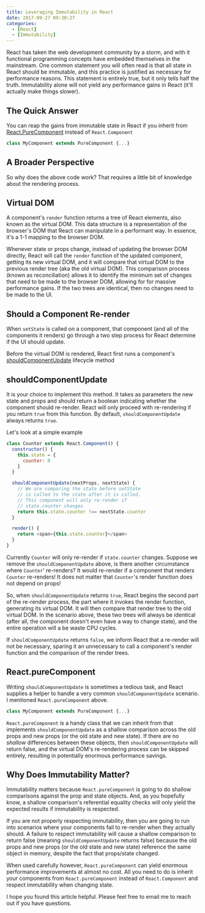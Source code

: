 ```yaml
---
title: Leveraging Immutability in React
date: 2017-09-27 09:30:27
categories:
  - [React]
  - [Immutability]
---
```


React has taken the web development community by a storm, and with it functional programming concepts have embedded themselves in the mainstream. One common statement you will often read is that all state in React should be immutable, and this practice is justified as necessary for performance reasons. This statement is entirely true, but it only tells half the truth. Immutability alone will not yield any performance gains in React (it'll actually make things slower).

<!-- more -->

## The Quick Answer
You can reap the gains from immutable state in React if you inherit from [React.PureComponent](https://reactjs.org/docs/react-api.html#reactpurecomponent) instead of `React.Component`

```js
class MyComponent extends PureComponent {...}
```

## A Broader Perspective
So why does the above code work? That requires a little bit of knowledge about the rendering process.

## Virtual DOM
A component's `render` function returns a tree of React elements, also known as the virtual DOM. This data structure is a representation of the browser's DOM that React can manipulate in a performant way. In essence, it's a 1-1 mapping to the browser DOM.

Whenever state or props change, instead of updating the browser DOM directly, React will call the `render` function of the updated component, getting its new virtual DOM, and it will compare that virtual DOM to the previous render tree (aka the old virtual DOM). This comparison process (known as reconciliation) allows it to identify the minimum set of changes that need to be made to the browser DOM, allowing for for massive performance gains. If the two trees are identical, then no changes need to be made to the UI.

## Should a Component Re-render
When `setState` is called on a component, that component (and all of the components it renders) go through a two step process for React determine if the UI should update.

Before the virtual DOM is rendered, React first runs a component's [shouldComponentUpdate](https://reactjs.org/docs/react-component.html#shouldcomponentupdate) lifecycle method

## shouldComponentUpdate

It is your choice to implement this method. It takes as parameters the new state and props and should return a boolean indicating whether the component should re-render. React will only proceed with re-rendering if you return `true` from this function. By default, `shouldComponentUpdate` always returns `true`.

Let's look at a simple example

```js
class Counter extends React.Component() {
  constructor() {
    this.state = {
      counter: 0
    }
  }

  shouldComponentUpdate(nextProps, nextState) {
    // We are comparing the state before setState
    // is called to the state after it is called.
    // This component will only re-render if
    // state.counter changes
    return this.state.counter !== nextState.counter
  }

  render() {
    return <span>{this.state.counter}</span>
  }
}
```

Currently `Counter` will only re-render if `state.counter` changes. Suppose we remove the `shouldComponentUpdate` above, is there another circumstance where `Counter`' re-renders? It would re-render if a component that renders `Counter` re-renders! It does not matter that `Counter`'s render function does not depend on props!

So, when `shouldComponentUpdate` returns `true`, React begins the second part of the re-render process, the part where it invokes the render function, generating its virtual DOM. It will then compare that render tree to the old virtual DOM. In the scenario above, these two trees will always be identical (after all, the component doesn't even have a way to change state), and the entire operation will a be waste CPU cycles.

If `shouldComponentUpdate` returns `false`, we inform React that a re-render will not be necessary, sparing it an unnecessary to call a component's render function and the comparison of the render trees.

## React.pureComponent
Writing `shouldComponentUpdate` is sometimes a tedious task, and React supplies a helper to handle a very common `shouldComponentUpdate` scenario. I mentioned `React.pureComponent` above.

```js
class MyComponent extends PureComponent {...}
```

`React.pureComponent` is a handy class that we can inherit from that implements `shouldComponentUpdate` as a shallow comparison across the old props and new props (or the old state and new state). If there are no *shallow* differences between these objects, then `shouldComponentUpdate` will return false, and the virtual DOM's re-rendering process can be skipped entirely, resulting in potentially enormous performance savings.

## Why Does Immutability Matter?
Immutability matters because `React.pureComponent` is going to do shallow comparisons against the prop and state objects. And, as you hopefully know, a shallow comparison's referential equality checks will only yield the expected results if immutability is respected.

If you are not properly respecting immutability, then you are going to run into scenarios where your components fail to re-render when they actually should. A failure to respect immutability will cause a shallow comparison to return false (meaning `shouldComponentUpdate` returns false) because the old props and new props (or the old state and new state) reference the same object in memory, despite the fact that props/state changed.

When used carefully however, `React.pureComponent` can yield enormous performance improvements at almost no cost. All you need to do is inherit your components from `React.pureComponent` instead of `React.Component` and respect immutability when changing state.

I hope you found this article helpful. Please feel free to email me to reach out if you have questions.
